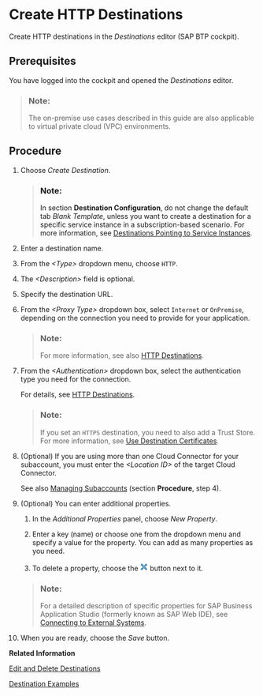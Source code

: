 <!-- loio783fa1c418a244d0abb5f153e69ca4ce -->

# Create HTTP Destinations

Create HTTP destinations in the *Destinations* editor \(SAP BTP cockpit\).



## Prerequisites

You have logged into the cockpit and opened the *Destinations* editor.

> ### Note:  
> The on-premise use cases described in this guide are also applicable to virtual private cloud \(VPC\) environments.



<a name="loio783fa1c418a244d0abb5f153e69ca4ce__steps_j4g_jfb_pn"/>

## Procedure

1.  Choose *Create Destination*.

    > ### Note:  
    > In section **Destination Configuration**, do not change the default tab *Blank Template*, unless you want to create a destination for a specific service instance in a subscription-based scenario. For more information, see [Destinations Pointing to Service Instances](destinations-pointing-to-service-instances-685f383.md).

2.  Enter a destination name.

3.  From the *<Type\>* dropdown menu, choose `HTTP`.

4.  The *<Description\>* field is optional.

5.  Specify the destination URL.

6.  From the *<Proxy Type\>* dropdown box, select `Internet` or `OnPremise`, depending on the connection you need to provide for your application.

    > ### Note:  
    > For more information, see also [HTTP Destinations](http-destinations-42a0e6b.md).

7.  From the *<Authentication\>* dropdown box, select the authentication type you need for the connection.

    For details, see [HTTP Destinations](http-destinations-42a0e6b.md).

    > ### Note:  
    > If you set an `HTTPS` destination, you need to also add a Trust Store. For more information, see [Use Destination Certificates](use-destination-certificates-df1bb55.md).

8.  \(Optional\) If you are using more than one Cloud Connector for your subaccount, you must enter the *<Location ID\>* of the target Cloud Connector.

    See also [Managing Subaccounts](managing-subaccounts-f16df12.md) \(section **Procedure**, step 4\).

9.  \(Optional\) You can enter additional properties.

    1.  In the *Additional Properties* panel, choose *New Property*.

    2.  Enter a key \(name\) or choose one from the dropdown menu and specify a value for the property. You can add as many properties as you need.

    3.  To delete a property, choose the ![](images/Delete_property_cockpit_321c7c7.png) button next to it.


    > ### Note:  
    > For a detailed description of specific properties for SAP Business Application Studio \(formerly known as SAP Web IDE\), see [Connecting to External Systems](https://help.sap.com/viewer/9d1db9835307451daa8c930fbd9ab264/Cloud/en-US/7e49887e6fd34182bebeca5a6841a0cc.html).

10. When you are ready, choose the *Save* button.


**Related Information**  


[Edit and Delete Destinations](edit-and-delete-destinations-372dee2.md "How to edit and delete destinations in the Destinations editor (SAP BTP cockpit).")

[Destination Examples](destination-examples-3a2d575.md "Find configuration examples for HTTP and RFC destinations in SAP BTP, using different authentication types.")

